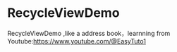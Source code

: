 # RecycleViewDemo
RecycleViewDemo ,like a address book，learnning from Youtube:https://www.youtube.com/@EasyTuto1
